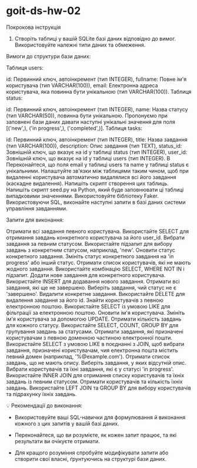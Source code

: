 # goit-ds-hw-02
Покрокова інструкція



1. Створіть таблиці у вашій SQLite базі даних відповідно до вимог. Використовуйте належні типи даних та обмеження.





Вимоги до структури бази даних:



Таблиця users:

id: Первинний ключ, автоінкремент (тип INTEGER),
fullname: Повне ім'я користувача (тип VARCHAR(100)),
email: Електронна адреса користувача, яка повинна бути унікальною (тип VARCHAR(100)).
Таблиця status:

id: Первинний ключ, автоінкремент (тип INTEGER),
name: Назва статусу (тип VARCHAR(50)), повинна бути унікальною. Пропонуємо при заповнені бази даних давати наступні унікальні значення для поля [('new',), ('in progress',), ('completed',)].
Таблиця tasks:

id: Первинний ключ, автоінкремент (тип INTEGER),
title: Назва завдання (тип VARCHAR(100)),
description: Опис завдання (тип TEXT),
status_id: Зовнішній ключ, що вказує на id у таблиці status (тип INTEGER),
user_id: Зовнішній ключ, що вказує на id у таблиці users (тип INTEGER).
В
Переконайтеся, що поля email у таблиці users та name у таблиці status є унікальними.
Налаштуйте зв'язки між таблицями таким чином, щоб при видаленні користувача автоматично видалялися всі його завдання (каскадне видалення).
Напишіть скрипт створення цих таблиць.
Напишіть скрипт seed.py на Python, який буде заповнювати ці таблиці випадковими значеннями. Використовуйте бібліотеку Faker.
Використовуючи SQL, виконайте наступні запити в базі даних системи управління завданнями.




Запити для виконання:



Отримати всі завдання певного користувача. Використайте SELECT для отримання завдань конкретного користувача за його user_id.
Вибрати завдання за певним статусом. Використайте підзапит для вибору завдань з конкретним статусом, наприклад, 'new'.
Оновити статус конкретного завдання. Змініть статус конкретного завдання на 'in progress' або інший статус.
Отримати список користувачів, які не мають жодного завдання. Використайте комбінацію SELECT, WHERE NOT IN і підзапит.
Додати нове завдання для конкретного користувача. Використайте INSERT для додавання нового завдання.
Отримати всі завдання, які ще не завершено. Виберіть завдання, чий статус не є 'завершено'.
Видалити конкретне завдання. Використайте DELETE для видалення завдання за його id.
Знайти користувачів з певною електронною поштою. Використайте SELECT із умовою LIKE для фільтрації за електронною поштою.
Оновити ім'я користувача. Змініть ім'я користувача за допомогою UPDATE.
Отримати кількість завдань для кожного статусу. Використайте SELECT, COUNT, GROUP BY для групування завдань за статусами.
Отримати завдання, які призначені користувачам з певною доменною частиною електронної пошти. Використайте SELECT з умовою LIKE в поєднанні з JOIN, щоб вибрати завдання, призначені користувачам, чия електронна пошта містить певний домен (наприклад, '%@example.com').
Отримати список завдань, що не мають опису. Виберіть завдання, у яких відсутній опис.
Вибрати користувачів та їхні завдання, які є у статусі 'in progress'. Використайте INNER JOIN для отримання списку користувачів та їхніх завдань із певним статусом.
Отримати користувачів та кількість їхніх завдань. Використайте LEFT JOIN та GROUP BY для вибору користувачів та підрахунку їхніх завдань.


💡 Рекомендації до виконання:

- Використовуйте ваші SQL-навички для формулювання й виконання кожного з цих запитів у вашій базі даних.

- Переконайтеся, що ви розумієте, як кожен запит працює, та які результати ви очікуєте отримати.

- Для кращого розуміння спробуйте модифікувати запити або створити свої власні, ґрунтуючись на структурі бази даних.
  
